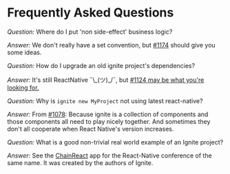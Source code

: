 # Frequently Asked Questions

*Question:* Where do I put 'non side-effect' business logic?

*Answer:* We don't really have a set convention, but [#1174](https://github.com/infinitered/ignite/issues/1174) should give you some ideas.

*Question:* How do I upgrade an old ignite project's dependencies?

*Answer:* It's still ReactNative ¯\\\_(ツ)\_/¯, but [#1124 may be what you're looking for.](https://github.com/infinitered/ignite/issues/1124)

*Question:* Why is `ignite new MyProject` not using latest react-native?

*Answer:* From [#1078](https://github.com/infinitered/ignite/issues/1078): Because ignite is a collection of components and those components all need to play nicely together. And sometimes they don't all cooperate when React Native's version increases.

*Question:* What is a good non-trivial real world example of an Ignite project?

*Answer:* See the [ChainReact](https://github.com/infinitered/ChainReactApp) app for the React-Native conference of the same name. It was created by the authors of Ignite.
